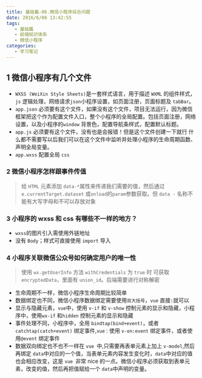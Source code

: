 ```yaml
---
title: 基础篇-06.微信小程序综合问题
date: 2016/6/06 13:42:55
tags:
   - 基础篇
   - 前端知识体系
   - 微信小程序
categories:
   - 学习笔记
---
```


## 1 微信小程序有几个文件

- `WXSS (WeiXin Style Sheets)`是一套样式语言，用于描述 `WXML` 的组件样式，
`js` 逻辑处理，网络请求`json`小程序设置，如页面注册，页面标题及 `tabBar`。
- `app.json` 必须要有这个文件，如果没有这个文件，项目无法运行，因为微信框架把这个作为配置文件入口，整个小程序的全局配置。包括页面注册，网络设置，以及小程序的`window` 背景色，配置导航条样式，配置默认标题。
- `app.js` 必须要有这个文件，没有也是会报错！但是这个文件创建一下就行 什么都不需要写以后我们可以在这个文件中监听并处理小程序的生命周期函数、声明全局变量。
- `app.wxss` 配置全局 `css`

### 2 微信小程序怎样跟事件传值

> 给 `HTML` 元素添加 `data-*`属性来传递我们需要的值，然后通过 `e.currentTarget.dataset` 或`onload`的`param`参数获取。但 `data -` 名称不能有大写字母和不可以存放对象

### 3 小程序的 wxss 和 css 有哪些不一样的地方？

- `wxss`的图片引入需使用外链地址
- 没有 `Body`；样式可直接使用 `import` 导入

### 4 小程序关联微信公众号如何确定用户的唯一性

> 使用 `wx.getUserInfo` 方法 `withCredentials` 为 `true` 时 可获取 `encryptedData`，里面有 `union_id`。后端需要进行对称解密

- 生命周期不一样，微信小程序生命周期比较简单
- 数据绑定也不同，微信小程序数据绑定需要使用`双大括号`，`vue` 直接`:`就可以
- 显示与隐藏元素，`vue`中，使用 `v-if` 和 `v-show` 控制元素的显示和隐藏，小程序中，使用`wx-if` 和`hidden` 控制元素的显示和隐藏
- 事件处理不同，小程序中，全用 `bindtap(bind+event)`，或者 `catchtap(catch+event)` 绑定事件,`vue：`使用 `v-on:event` 绑定事件，或者使用`@event` 绑定事件
- 数据双向绑定也不也不一样在 `vue `中,只需要再表单元素上加上 `v-model`,然后再绑定 `data`中对应的一个值，当表单元素内容发生变化时，`data`中对应的值也会相应改变，这是 `vue `非常 nice 的一点。微信小程序必须获取到表单元素，改变的值，然后再把值赋给一个 `data`中声明的变量。


